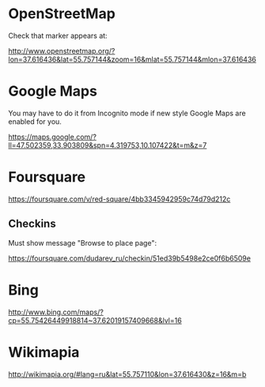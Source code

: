 # OpenStreetMap

Check that marker appears at:

http://www.openstreetmap.org/?lon=37.616436&lat=55.757144&zoom=16&mlat=55.757144&mlon=37.616436

# Google Maps

You may have to do it from Incognito mode if new style Google Maps are enabled for you.

https://maps.google.com/?ll=47.502359,33.903809&spn=4.319753,10.107422&t=m&z=7

# Foursquare

https://foursquare.com/v/red-square/4bb3345942959c74d79d212c

## Checkins 

Must show message "Browse to place page":

https://foursquare.com/dudarev_ru/checkin/51ed39b5498e2ce0f6b6509e

# Bing

http://www.bing.com/maps/?cp=55.75426449918814~37.62019157409668&lvl=16

# Wikimapia

http://wikimapia.org/#lang=ru&lat=55.757110&lon=37.616430&z=16&m=b
